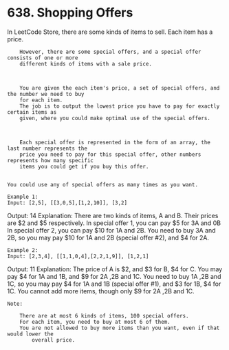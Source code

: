 # 638. Shopping Offers

In LeetCode Store, there are some kinds of items to sell. Each item has a price.
    

    
        However, there are some special offers, and a special offer consists of one or more
        different kinds of items with a sale price.
    

    
        You are given the each item's price, a set of special offers, and the number we need to buy
        for each item.
        The job is to output the lowest price you have to pay for exactly certain items as
        given, where you could make optimal use of the special offers.
    

    
        Each special offer is represented in the form of an array, the last number represents the
        price you need to pay for this special offer, other numbers represents how many specific
        items you could get if you buy this offer.
    

    You could use any of special offers as many times as you want.

    Example 1:
    Input: [2,5], [[3,0,5],[1,2,10]], [3,2]
Output: 14
Explanation:
There are two kinds of items, A and B. Their prices are $2 and $5 respectively.
In special offer 1, you can pay $5 for 3A and 0B
In special offer 2, you can pay $10 for 1A and 2B.
You need to buy 3A and 2B, so you may pay $10 for 1A and 2B (special offer #2), and $4 for 2A.

    

    Example 2:
    Input: [2,3,4], [[1,1,0,4],[2,2,1,9]], [1,2,1]
Output: 11
Explanation:
The price of A is $2, and $3 for B, $4 for C.
You may pay $4 for 1A and 1B, and $9 for 2A ,2B and 1C.
You need to buy 1A ,2B and 1C, so you may pay $4 for 1A and 1B (special offer #1), and $3 for 1B, $4 for 1C.
You cannot add more items, though only $9 for 2A ,2B and 1C.

    

    Note:
    
        There are at most 6 kinds of items, 100 special offers.
        For each item, you need to buy at most 6 of them.
        You are not allowed to buy more items than you want, even if that would lower the
            overall price.